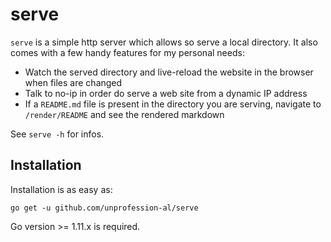 # serve

`serve` is a simple http server which allows so serve a local directory. 
It also comes with a few handy features for my personal needs: 

* Watch the served directory and live-reload the website in the browser when files are changed
* Talk to no-ip in order do serve a web site from a dynamic IP address
* If a `README.md` file is present in the directory you are serving, navigate to `/render/README` and see the rendered markdown

See `serve -h` for infos.

## Installation

Installation is as easy as: 

```
go get -u github.com/unprofession-al/serve
```

Go version >= 1.11.x is required.
